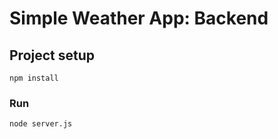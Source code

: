 # Simple Weather App: Backend

## Project setup
```
npm install
```

### Run
```
node server.js
```
